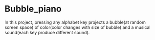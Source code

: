 # Bubble_piano
In this project, pressing  any alphabet key projects a bubble(at random screen space) of  color(color changes with size of bubble) and a musical sound(each key produce different sound).
